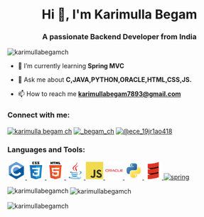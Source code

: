 <h1 align="center">Hi 👋, I'm Karimulla Begam</h1>
<h3 align="center">A passionate Backend Developer from India</h3>

<p align="left"> <img src="https://komarev.com/ghpvc/?username=karimullabegamch&label=Profile%20views&color=0e75b6&style=flat" alt="karimullabegamch" /> </p>

- 🌱 I’m currently learning **Spring MVC**

- 💬 Ask me about **C,JAVA,PYTHON,ORACLE,HTML,CSS,JS.**

- 📫 How to reach me **karimullabegam7893@gmail.com**

<h3 align="left">Connect with me:</h3>
<p align="left">
<a href="www.linkedin.com/in/karimulla-begam-ch-5359a827a" target="blank"><img align="center" src="https://raw.githubusercontent.com/rahuldkjain/github-profile-readme-generator/master/src/images/icons/Social/linked-in-alt.svg" alt="karimulla begam ch" height="30" width="40" /></a>
<a href="https://instagram.com/_begam_ch" target="blank"><img align="center" src="https://raw.githubusercontent.com/rahuldkjain/github-profile-readme-generator/master/src/images/icons/Social/instagram.svg" alt="_begam_ch" height="30" width="40" /></a>
<a href="https://www.hackerrank.com/@ece_19jr1ao418" target="blank"><img align="center" src="https://raw.githubusercontent.com/rahuldkjain/github-profile-readme-generator/master/src/images/icons/Social/hackerrank.svg" alt="@ece_19jr1ao418" height="30" width="40" /></a>
</p>

<h3 align="left">Languages and Tools:</h3>
<p align="left"> <a href="https://www.cprogramming.com/" target="_blank" rel="noreferrer"> <img src="https://raw.githubusercontent.com/devicons/devicon/master/icons/c/c-original.svg" alt="c" width="40" height="40"/> </a> <a href="https://www.w3schools.com/css/" target="_blank" rel="noreferrer"> <img src="https://raw.githubusercontent.com/devicons/devicon/master/icons/css3/css3-original-wordmark.svg" alt="css3" width="40" height="40"/> </a> <a href="https://www.w3.org/html/" target="_blank" rel="noreferrer"> <img src="https://raw.githubusercontent.com/devicons/devicon/master/icons/html5/html5-original-wordmark.svg" alt="html5" width="40" height="40"/> </a> <a href="https://www.java.com" target="_blank" rel="noreferrer"> <img src="https://raw.githubusercontent.com/devicons/devicon/master/icons/java/java-original.svg" alt="java" width="40" height="40"/> </a> <a href="https://developer.mozilla.org/en-US/docs/Web/JavaScript" target="_blank" rel="noreferrer"> <img src="https://raw.githubusercontent.com/devicons/devicon/master/icons/javascript/javascript-original.svg" alt="javascript" width="40" height="40"/> </a> <a href="https://www.oracle.com/" target="_blank" rel="noreferrer"> <img src="https://raw.githubusercontent.com/devicons/devicon/master/icons/oracle/oracle-original.svg" alt="oracle" width="40" height="40"/> </a> <a href="https://www.python.org" target="_blank" rel="noreferrer"> <img src="https://raw.githubusercontent.com/devicons/devicon/master/icons/python/python-original.svg" alt="python" width="40" height="40"/> </a> <a href="https://www.scala-lang.org" target="_blank" rel="noreferrer"> <img src="https://raw.githubusercontent.com/devicons/devicon/master/icons/scala/scala-original.svg" alt="scala" width="40" height="40"/> </a> <a href="https://spring.io/" target="_blank" rel="noreferrer"> <img src="https://www.vectorlogo.zone/logos/springio/springio-icon.svg" alt="spring" width="40" height="40"/> </a> </p>

<p><img align="left" src="https://github-readme-stats.vercel.app/api/top-langs?username=karimullabegamch&show_icons=true&locale=en&layout=compact" alt="karimullabegamch" /></p>

<p>&nbsp;<img align="center" src="https://github-readme-stats.vercel.app/api?username=karimullabegamch&show_icons=true&locale=en" alt="karimullabegamch" /></p>

<p><img align="center" src="https://github-readme-streak-stats.herokuapp.com/?user=karimullabegamch&" alt="karimullabegamch" /></p>
